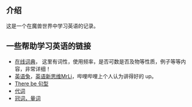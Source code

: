 ## 介绍

这是一个在魔兽世界中学习英语的记录。



## 一些帮助学习英语的链接

- [在线词典](https://www.ldoceonline.com/spellcheck/english/)， 这里有词性，使用频率，是否可数是否及物等性质，例子等等内容，非常详细！
- [英语兔](https://space.bilibili.com/483162496)，[英语新思维MrLi](https://space.bilibili.com/403851262)，哔哩哔哩上个人认为讲得好的 up。
- [There be 句型](https://www.bilibili.com/video/BV1c441187kb)
- [代词](https://www.bilibili.com/video/BV1zD4y1R7tG)
- [冠词，量词](https://zhuanlan.zhihu.com/p/21737918)